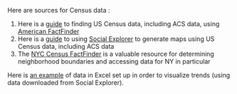Here are sources for Census data :
1. Here is a [guide](https://github.com/barnarderc/workshops/blob/master/Fall%202018/Exploring%20Census%20Data/americanfactfinder_guide.pdf) to finding US Census data, including ACS data, using [American FactFinder](http://factfinder.census.gov/faces/nav/jsf/pages/index.xhtml)
2. Here is a [guide](https://github.com/barnarderc/workshops/blob/master/Fall%202018/Exploring%20Census%20Data/socialexplorer_guide.pdf) to using [Social Explorer](http://www.socialexplorer.com/) to generate maps using US Census data, including ACS data
3. The [NYC Census FactFinder](http://maps.nyc.gov/census/) is a valuable resource for determining neighborhood boundaries and accessing data for NY in particular

Here is [an example](https://github.com/barnarderc/workshops/blob/master/Fall%202018/Exploring%20Census%20Data/exploringcensusworkshop_0.xlsx) of data in Excel set up in order to visualize trends (using data downloaded from Social Explorer).

